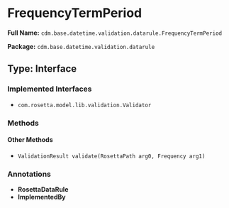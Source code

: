 # FrequencyTermPeriod

**Full Name:** `cdm.base.datetime.validation.datarule.FrequencyTermPeriod`

**Package:** `cdm.base.datetime.validation.datarule`

## Type: Interface

### Implemented Interfaces

- `com.rosetta.model.lib.validation.Validator`

### Methods

#### Other Methods

- `ValidationResult validate(RosettaPath arg0, Frequency arg1)`

### Annotations

- **RosettaDataRule**
- **ImplementedBy**

